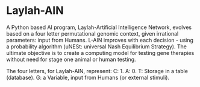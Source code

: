 # Laylah-AIN
A Python based AI program, Laylah-Artificial Intelligence Network, evolves based on a four letter permutational genomic context, given irrational parameters: input from Humans. L-AIN improves with each decision - using a probability algorithm (uNESt: universal Nash Equilibrium Strategy). The ultimate objective is to create a computing model for testing gene therapies without need for stage one animal or human testing.

The four letters, for Laylah-AIN, represent:
C: 1.
A: 0.
T: Storage in a table (database).
G: a Variable, input from Humans (or external stimuli).

